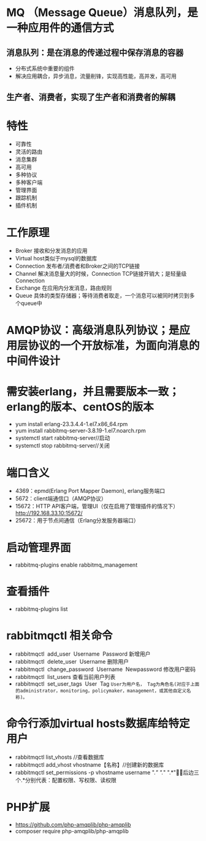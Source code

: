 # MQ （Message Queue）消息队列，是一种应用件的通信方式
## 消息队列：是在消息的传递过程中保存消息的容器
- 分布式系统中重要的组件
- 解决应用耦合，异步消息，流量削锋，实现高性能，高并发，高可用
## 生产者、消费者，实现了生产者和消费者的解耦

# 特性
- 可靠性
- 灵活的路由
- 消息集群
- 高可用
- 多种协议
- 多种客户端
- 管理界面
- 跟踪机制
- 插件机制

# 工作原理
- Broker 接收和分发消息的应用
- Virtual host类似于mysql的数据库
- Connection 发布者/消费者和Broker之间的TCP链接
- Channel 解决消息量大的时候，Connection TCP链接开销大；是轻量级Connection
- Exchange 在应用内分发消息，路由规则
- Queue 具体的类型存储器；等待消费者取走，一个消息可以被同时拷贝到多个queue中

# AMQP协议：高级消息队列协议；是应用层协议的一个开放标准，为面向消息的中间件设计

# 需安装erlang，并且需要版本一致；erlang的版本、centOS的版本
- yum install erlang-23.3.4.4-1.el7.x86_64.rpm
- yum install rabbitmq-server-3.8.19-1.el7.noarch.rpm 
- systemctl start rabbitmq-server//启动
- systemctl stop rabbitmq-server//关闭

# 端口含义
- 4369：epmd(Erlang Port Mapper Daemon), erlang服务端口
- 5672：client端通信口（AMQP协议）
- 15672：HTTP API客户端，管理UI（仅在启用了管理插件的情况下）http://192.168.33.10:15672/
- 25672：用于节点间通信（Erlang分发服务器端口）

# 启动管理界面
- rabbitmq-plugins  enable  rabbitmq_management

# 查看插件
- rabbitmq-plugins  list

# rabbitmqctl 相关命令
- rabbitmqctl  add_user  Username  Password 新增用户
- rabbitmqctl  delete_user  Username 删除用户
- rabbitmqctl  change_password  Username  Newpassword 修改用户密码
- rabbitmqctl  list_users 查看当前用户列表
- rabbitmqctl  set_user_tags  User  Tag 
`
User为用户名， Tag为角色名(对应于上面的administrator，monitoring，policymaker，management，或其他自定义名称)。
`

# 命令行添加virtual hosts数据库给特定用户
- rabbitmqctl  list_vhosts //查看数据库
- rabbitmqctl add_vhost   vhostname【名称】//创建新的数据库
- rabbitmqctl set_permissions -p vhostname username ".*" ".*" ".*"后边三个.*分别代表：配置权限、写权限、读权限

# PHP扩展
- https://github.com/php-amqplib/php-amqplib
- composer require php-amqplib/php-amqplib












